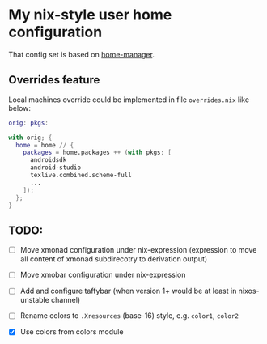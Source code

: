 # My nix-style user home configuration

That config set is based on [home-manager](https://github.com/rycee/home-manager).

## Overrides feature

Local machines override could be implemented in file `overrides.nix` like
below:

```nix
orig: pkgs:

with orig; {
  home = home // {
    packages = home.packages ++ (with pkgs; [
      androidsdk
      android-studio
      texlive.combined.scheme-full
      ...
    ]);
  };
}
```

## TODO:

- [ ] Move xmonad configuration under nix-expression (expression to move all
  content of xmonad subdirecotry to derivation output)

- [ ] Move xmobar configuration under nix-expression

- [ ] Add and configure taffybar (when version 1+ would be at least in
  nixos-unstable channel)

- [ ] Rename colors to `.Xresources` (base-16) style, e.g. `color1`, `color2`

- [x] Use colors from colors module
